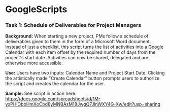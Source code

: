 # GoogleScripts

### **Task 1: Schedule of Deliverables for Project Managers**

**Background:** When starting a new project, PMs follow a schedule of deliverables given to them in the form of a Microsoft Word document. Instead of just a checklist, this script turns the list of activities into a Google Calendar with each item offset by the required number of days from the project's start date. Activities can now be shared, delegated and are otherwise more accessible.   

**Use:** Users have two inputs: Calendar Name and Project Start Date. Clicking the artistically made "Create Calendar" button prompts users to authorize the script and creates the calendar for the user. 

**Sample:** See script in action here: https://docs.google.com/spreadsheets/d/1M-yxPHlObbHmXoCbd8yMNBAsM18JwgQ7JlnWXY4G-Xw/edit?usp=sharing



